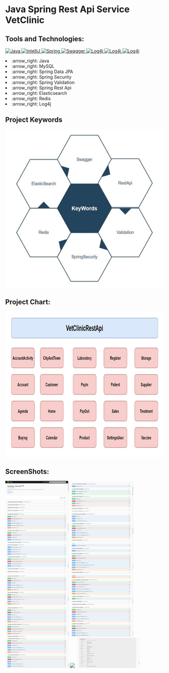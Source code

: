 # Java Spring Rest Api Service VetClinic  

## Tools and Technologies:


<p>
  <a href="https://github.com/slymnkrc/Java-Spring-Rest-Api-Service-VetClinic">
    <img src="https://img.shields.io/badge/Java-v1.8-3eb049" alt="Java" data-canonical-src="https://img.shields.io/badge/Java-v1.8-3eb049" style="max-width: 100%;">
  </a>
  <a href="https://github.com/slymnkrc/Java-Spring-Rest-Api-Service-VetClinic">
    <img src="https://img.shields.io/badge/IntelliJ%20IDEA-v2021.1.3-d10000" alt="IntelliJ" data-canonical-src="https://img.shields.io/badge/IntelliJ%20IDEA-v2021.1.3-d10000"        style="max-width: 100%;">
  </a>
  <a href="https://github.com/slymnkrc/Java-Spring-Rest-Api-Service-VetClinic">
    <img src="https://img.shields.io/badge/SpringFramework-v2.5.4-e46e2e" alt="Spring" data-canonical-src="https://img.shields.io/badge/SpringFramework-v2.5.4-e46e2e" style="max-      width: 100%;">
  </a>
  <a href="https://github.com/slymnkrc/Java-Spring-Rest-Api-Service-VetClinic">
    <img src="https://img.shields.io/badge/Swagger-v3.0.0-306998" alt="Swagger" data-canonical-src="https://img.shields.io/badge/Swagger-v3.0.0-306998" style="max-width:           100%;">
  </a>
  <a href="https://github.com/slymnkrc/Java-Spring-Rest-Api-Service-VetClinic">
    <img src="https://img.shields.io/badge/Log4j-v1.2.17-eeeeee" alt="Log4j" data-canonical-src="https://img.shields.io/badge/Log4j-v1.2.17-eeeeee" style="max-width:           100%;">
  </a>
  <a href="https://github.com/slymnkrc/Java-Spring-Rest-Api-Service-VetClinic">
    <img src="https://img.shields.io/badge/Redis-v2.5.5-fbca04" alt="Log4j" data-canonical-src="https://img.shields.io/badge/Redis-v2.5.5-fbca04" style="max-width:           100%;">
  </a>
  <a href="https://github.com/slymnkrc/Java-Spring-Rest-Api-Service-VetClinic">
    <img src="https://img.shields.io/badge/Swagger-v3.0.0-84b6eb" alt="Log4j" data-canonical-src="https://img.shields.io/badge/Swagger-v3.0.0-84b6eb" style="max-width:           100%;">
  </a>
</p>

<li>
  :arrow_right:  Java
</li>
<li>
  :arrow_right:  MySQL
</li>
<li>
  :arrow_right:  Spring Data JPA
</li>
<li>
  :arrow_right:  Spring Security
</li>
<li>
  :arrow_right:  Spring Validation
</li>
<li>
  :arrow_right:  Spring Rest Api
</li>
<li>
  :arrow_right:  Elasticsearch
</li>
<li>
  :arrow_right:  Redis
</li>
<li>
  :arrow_right:  Log4j
</li>




## Project Keywords

<p>
<a href="https://github.com/slymnkrc/Java-Spring-Rest-Api-Service-VetClinic/blob/main/images/keywords.jpg" target="_blank">
<img src="https://github.com/slymnkrc/Java-Spring-Rest-Api-Service-VetClinic/blob/main/images/keywords.jpg" width="500" height="500"></a>
</p>

## Project Chart:

<p>
<a href="https://github.com/slymnkrc/Java-Spring-Rest-Api-Service-VetClinic/blob/main/images/grafik.jpg" target="_blank">
<img src="https://github.com/slymnkrc/Java-Spring-Rest-Api-Service-VetClinic/blob/main/images/grafik.jpg" width="750" height="460"></a>
</p>

## ScreenShots:

<p>
  
<a href="https://github.com/slymnkrc/Java-Spring-Rest-Api-Service-VetClinic/blob/main/images/1.jpg" target="_blank">
<img src="https://github.com/slymnkrc/Java-Spring-Rest-Api-Service-VetClinic/blob/main/images/1.jpg" width="200" style="max-width:200%;"></a>
  
<a href="https://github.com/slymnkrc/Java-Spring-Rest-Api-Service-VetClinic/blob/main/images/2.jpg" target="_blank">
<img src="https://github.com/slymnkrc/Java-Spring-Rest-Api-Service-VetClinic/blob/main/images/2.jpg" width="200" style="max-width:200%;"></a>
  
<a href="https://github.com/slymnkrc/Java-Spring-Rest-Api-Service-VetClinic/blob/main/images/3.jpg" target="_blank">
<img src="https://github.com/slymnkrc/Java-Spring-Rest-Api-Service-VetClinic/blob/main/images/3.jpg" width="200" style="max-width:200%;"></a>
  
<a href="https://github.com/slymnkrc/Java-Spring-Rest-Api-Service-VetClinic/blob/main/images/4.jpg" target="_blank">
<img src="https://github.com/slymnkrc/Java-Spring-Rest-Api-Service-VetClinic/blob/main/images/4.jpg" width="200" style="max-width:200%;"></a>
  
<a href="https://github.com/slymnkrc/Java-Spring-Rest-Api-Service-VetClinic/blob/main/images/5.jpg" target="_blank">
<img src="https://github.com/slymnkrc/Java-Spring-Rest-Api-Service-VetClinic/blob/main/images/5.jpg" width="200" style="max-width:200%;"></a>
  
<a href="https://github.com/slymnkrc/Java-Spring-Rest-Api-Service-VetClinic/blob/main/images/6.jpg" target="_blank">
<img src="https://github.com/slymnkrc/Java-Spring-Rest-Api-Service-VetClinic/blob/main/images/6.jpg" width="200" style="max-width:200%;"></a>
  
<a href="https://github.com/slymnkrc/Java-Spring-Rest-Api-Service-VetClinic/blob/main/images/7.jpg" target="_blank">
<img src="https://github.com/slymnkrc/Java-Spring-Rest-Api-Service-VetClinic/blob/main/images/7.jpg" width="200" style="max-width:200%;"></a>
  
<a href="https://github.com/slymnkrc/Java-Spring-Rest-Api-Service-VetClinic/blob/main/images/8.jpg" target="_blank">
<img src="https://github.com/slymnkrc/Java-Spring-Rest-Api-Service-VetClinic/blob/main/images/8.jpg" width="200" style="max-width:200%;"></a>
  
<a href="https://github.com/slymnkrc/Java-Spring-Rest-Api-Service-VetClinic/blob/main/images/9.jpg" target="_blank">
<img src="https://github.com/slymnkrc/Java-Spring-Rest-Api-Service-VetClinic/blob/main/images/9.jpg" width="200" style="max-width:200%;"></a>
  
<a href="https://github.com/slymnkrc/Java-Spring-Rest-Api-Service-VetClinic/blob/main/images/10.jpg" target="_blank">
<img src="https://github.com/slymnkrc/Java-Spring-Rest-Api-Service-VetClinic/blob/main/images/10.jpg" width="200" style="max-width:200%;"></a>
  
<a href="https://github.com/slymnkrc/Java-Spring-Rest-Api-Service-VetClinic/blob/main/images/11.jpg" target="_blank">
<img src="https://github.com/slymnkrc/Java-Spring-Rest-Api-Service-VetClinic/blob/main/images/11.jpg" width="200" style="max-width:200%;"></a>
  
<a href="https://github.com/slymnkrc/Java-Spring-Rest-Api-Service-VetClinic/blob/main/images/12.jpg" target="_blank">
<img src="https://github.com/slymnkrc/Java-Spring-Rest-Api-Service-VetClinic/blob/main/images/12.jpg" width="200" style="max-width:200%;"></a>
  
<a href="https://github.com/slymnkrc/Java-Spring-Rest-Api-Service-VetClinic/blob/main/images/13.jpg" target="_blank">
<img src="https://github.com/slymnkrc/Java-Spring-Rest-Api-Service-VetClinic/blob/main/images/13.jpg" width="200" style="max-width:200%;"></a>
  
</p>



